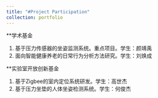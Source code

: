 ```yaml
---
title: "#Project Participation"
collection: portfolio
---
```

**学术基金
1. 基于压力传感器的坐姿监测系统。重点项目。学生：颜靖禹
2. 面向智能健康养老的日常行为分析方法研究。学生：刘焕成

**实验室开放创新基金
1. 基于Zigbee的室内定位系统研发。学生：高世杰
2. 基于压力坐垫的人体坐姿检测系统。学生：何俊杰
